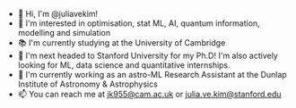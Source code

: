 - 👋 Hi, I'm @juliavekim! 
- 👀 I'm interested in optimisation, stat ML, AI, quantum information, modelling and simulation
- 📚 I'm currently studying at the University of Cambridge
- 🚀 I'm next headed to Stanford University for my Ph.D! I'm also actively looking for ML, data science and quantitative internships. 
- 🌱 I'm currently working as an astro-ML Research Assistant at the Dunlap Institute of Astronomy & Astrophysics
- 📫 You can reach me at jk955@cam.ac.uk or julia.ve.kim@stanford.edu
